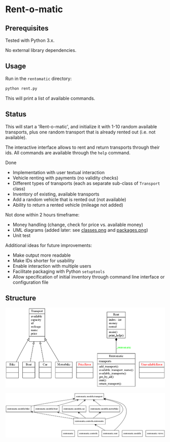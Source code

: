 # Rent-o-matic

## Prerequisites

Tested with Python 3.x.

No external library dependencies.

## Usage

Run in the `rentomatic` directory:

```bash
python rent.py
```

This will print a list of available commands.

## Status

This will start a 'Rent-o-matic', and initialize it with 1-10 random available transports,
plus one random transport that is already rented out (i.e. not available).

The interactive interface allows to rent and return transports through their ids.
All commands are available through the `help` command.

Done
*  Implementation with user textual interaction
*  Vehicle renting with payments (no validity checks)
*  Different types of transports (each as separate sub-class of `Transport` class)
*  Inventory of existing, available transports
*  Add a random vehicle that is rented out (not available)
*  Ability to return a rented vehicle (mileage not added)

Not done within 2 hours timeframe:
*  Money handling (change, check for price vs. available money)
*  UML diagrams (added later: see [classes.png](classes.png) and [packages.png](packages.png))
*  Unit test

Additional ideas for future improvements:
*  Make output more readable
*  Make IDs shorter for usability
*  Enable interaction with multiple users
*  Facilitate packaging with Python `setuptools`
*  Allow specification of initial inventory through command line interface or configuration file

## Structure

![Classes](classes.png)

![Packages](packages.png)

